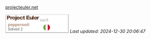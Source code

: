 [projecteuler.net](https://projecteuler.net/archives)

![Profile Image](./profileimage.png)
_Last updated: 2024-12-30 20:06:47_
